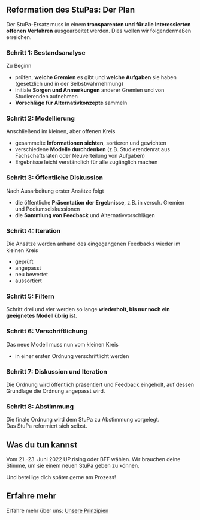 ## Reformation des StuPas: Der Plan

Der StuPa-Ersatz muss in einem <b>transparenten und für alle Interessierten offenen Verfahren</b> ausgearbeitet werden. Dies wollen wir folgendermaßen erreichen.

### Schritt 1: Bestandsanalyse

Zu Beginn

- prüfen, <b>welche Gremien</b> es gibt und <b>welche Aufgaben</b> sie haben (gesetzlich und in der Selbstwahrnehmung)
- initiale <b>Sorgen und Anmerkungen</b> anderer Gremien und von Studierenden aufnehmen
- <b>Vorschläge für Alternativkonzepte</b> sammeln

### Schritt 2: Modellierung

Anschließend im kleinen, aber offenen Kreis

- gesammelte <b>Informationen sichten</b>, sortieren und gewichten
- verschiedene <b>Modelle durchdenken</b> (z.B. Studierendenrat aus Fachschaftsräten oder Neuverteilung von Aufgaben)
- Ergebnisse leicht verständlich für alle zugänglich machen

### Schritt 3: Öffentliche Diskussion

Nach Ausarbeitung erster Ansätze folgt

- die öffentliche <b>Präsentation der Ergebnisse</b>, z.B. in versch. Gremien und Podiumsdiskussionen
- die <b>Sammlung von Feedback</b> und Alternativvorschlägen

### Schritt 4: Iteration

Die Ansätze werden anhand des eingegangenen Feedbacks wieder im kleinen Kreis

- geprüft
- angepasst
- neu bewertet
- aussortiert

### Schritt 5: Filtern

Schritt drei und vier werden so lange <b>wiederholt, bis nur noch ein geeignetes Modell übrig</b> ist.

### Schritt 6: Verschriftlichung

Das neue Modell muss nun vom kleinen Kreis

- in einer ersten Ordnung verschriftlicht werden

### Schritt 7: Diskussion und Iteration

Die Ordnung wird öffentlich präsentiert und Feedback eingeholt, auf dessen Grundlage die Ordnung angepasst wird.

### Schritt 8: Abstimmung

Die finale Ordnung wird dem StuPa zu Abstimmung vorgelegt.  
Das StuPa reformiert sich selbst.

## Was du tun kannst

<high>Vom 21.-23. Juni 2022 UP.rising oder BFF wählen. Wir brauchen deine Stimme, um sie einem neuen StuPa geben zu können.</high>

Und beteilige dich später gerne am Prozess!

## Erfahre mehr

Erfahre mehr über uns: [Unsere Prinzipien](index.md#unsere-prinzipien)
